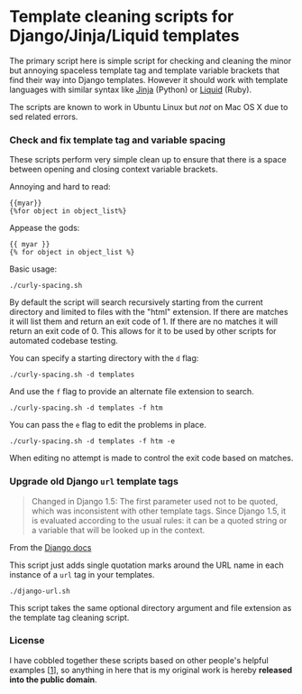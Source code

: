 # Template cleaning scripts for Django/Jinja/Liquid templates

The primary script here is simple script for checking and cleaning the
minor but annoying spaceless template tag and template variable brackets
that find their way into Django templates. However it should work with
template languages with similar syntax like
[Jinja](http://jinja.pocoo.org/) (Python) or
[Liquid](http://liquidmarkup.org/) (Ruby).

The scripts are known to work in Ubuntu Linux but *not* on Mac OS X due to
sed related errors.

### Check and fix template tag and variable spacing

These scripts perform very simple clean up to ensure that there is a
space between opening and closing context variable brackets.

Annoying and hard to read:

    {{myar}}
    {%for object in object_list%}

Appease the gods:

    {{ myar }}
    {% for object in object_list %}

Basic usage:

    ./curly-spacing.sh

By default the script will search recursively starting from the current
directory and limited to files with the "html" extension. If there are
matches it will list them and return an exit code of 1. If there are no
matches it will return an exit code of 0. This allows for it to be used
by other scripts for automated codebase testing.

You can specify a starting directory with the `d` flag:

    ./curly-spacing.sh -d templates

And use the `f` flag to provide an alternate file extension to search.

    ./curly-spacing.sh -d templates -f htm

You can pass the `e` flag to edit the problems in place.

    ./curly-spacing.sh -d templates -f htm -e

When editing no attempt is made to control the exit code based on
matches.

### Upgrade old Django `url` template tags

> Changed in Django 1.5: The first parameter used not to be quoted, which was inconsistent with other template tags. Since Django 1.5, it is evaluated according to the usual rules: it can be a quoted string or a variable that will be looked up in the context.

From the [Django docs](https://docs.djangoproject.com/en/1.5/ref/templates/builtins/#std:templatetag-url)

This script just adds single quotation marks around the URL name in each
instance of a `url` tag in your templates.

    ./django-url.sh

This script takes the same optional directory argument and file
extension as the template tag cleaning script.

### License

I have cobbled together these scripts based on other people's helpful
examples
\[[1](http://stackoverflow.com/questions/13590699/migrate-url-tags-to-django-1-5/13592772#13592772)\],
so anything in here that is my original work is hereby
**released into the public domain**.
